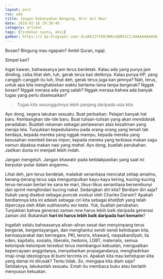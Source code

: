 ```yaml
---
layout: post
rss: ada
title: Jangan Kebanyakan Bengong, Bro! Act Now!
date: 2018-02-16 19:30:49
category: artikel
tags: [tindakan nyata, aksi]
gambar: https://2.bp.blogspot.com/-bLdAE1IY7bM/WHhsQQNtXCI/AAAAAAAAAO0/41zl6XTDprQW2eRgjAClg4Gc8okKAOqAgCLcB/s400/fateZero.jpg
---
```


Bosan? Bingung mau ngapain? Ambil Quran, ngaji.

Simpel kan?

Ingat kawan, bahwasanya jam terus berdetak. Kalau ada yang punya jam dinding, coba lihat deh, tuh, gerak terus kan detiknya. Kalau punya HP, yang canggih-canggih itu tuh, lihat deh, gerak terus juga kan jamnya? Nah, terus, untuk apa kita menghabiskan waktu berlama-lama tanpa bergerak? Nggak bosan? Nggak merasa ada yang salah? Nggak merasa bahwa ada banyak tugas yang perlu diselesaikan?

> Tugas kita sesungguhnya lebih panjang daripada usia kita

Ayo dong, segera lakukan sesuatu. Buat perbaikan. Pelajari banyak hal baru. Kembangkan ide-ide baru. Buat tulisan-tulisan yang akan mendobrak peradaban. Buatlah rekaman sebagai perlawanan atas kezaliman yang meraja lela. Tunjukkan kepedulianmu pada orang-orang yang lemah tak berdaya, kepada mereka yang nggak mampu, kepada mereka yang kesusahan membeli beras _impor_, kepada mereka yang terbiasa makan sagu namun dipaksa makan nasi yang _mahal_. Ayo dong, buatlah perubahan. Jadikan dunia ini menjadi lebih indah.

Jangan mengeluh. Jangan khawatir pada ketidakpastian yang saat ini berputar-putar dalam anganmu.

Lihat deh, jam terus berdetak, malaikat senantiasa mencatat setiap amalmu, berang-berang terus saja mengumpulkan kayu-kayu kering, kucing-kucing terus-terusan berlari ke sana ke mari, tikus-tikus senantiasa bersembunyi dan _sprint_ menghindari kucing nakal. Sedangkan diri kita? Berdiam diri saja? Itukah yang disebut sebagai _puncak evolusi_ oleh Charles Darwin? Apakah berdiamnya kita ini adalah sebagai ciri kita sebagai _khalifah_ yang telah dipercaya oleh Allah _subhanahu wa taala_. Yuk, buatlah perubahan. Tunjukkan bahwa generasi zaman _now_ harus lebih baik daripada generasi zaman _old_. Bukankah __hari ini harus lebih baik daripada hari kemarin__?

Ingatlah selalu bahwasanya aliran-aliran sesat dan menyimpang terus bergerak, bergentayangan, dan menghantui sendi-sendi kehidupan kita, bermasyarakat dan bernegara. PKI, teroris, khawarij, naqsabandiyah, lia eden, kapitalis, sosialis, liberalis, hedonis, LGBT, materialis, semua kelompok-kelompok tersebut terus membangun kekuatan, menguatkan kepercayaan anggotanya, menyebarkan propagandanya, menghadirkan imaji-imaji ideologinya di bumi tercinta ini. Apakah kita mau kehidupan kita yang damai ini dirusak? Tentu tidak. _So_, mengapa kita diam saja? Setidaknya, lakukanlah sesuatu. Entah itu membaca buku atau berlatih menyusun kekuatan.
